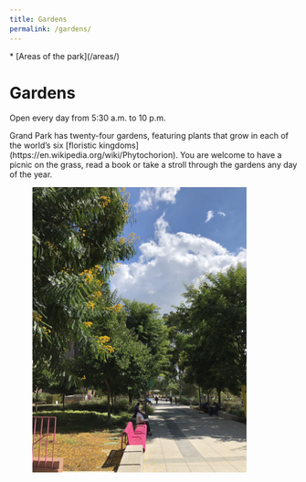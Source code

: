 ```yaml
---
title: Gardens
permalink: /gardens/
---
```


<nav markdown="1">
* [Areas of the park](/areas/)
</nav>

# Gardens

Open every day from 5:30 a.m. to 10 p.m.

<p style="grid-column-start: 2" markdown="1">
Grand Park has twenty-four gardens, featuring plants that grow in each of the world’s six [floristic kingdoms](https://en.wikipedia.org/wiki/Phytochorion). You are welcome to have a picnic on the grass, read a book or take a stroll through the gardens any day of the year.
</p>

<figure>
  <img src="/uploads/areas/gardens-2.jpg" alt="Gardens" height="500" />
</figure>
